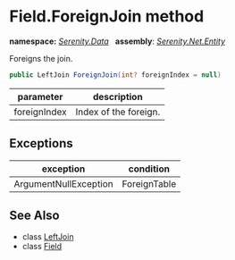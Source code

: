 # Field.ForeignJoin method
**namespace:** *[Serenity.Data](../../README.md#serenity.data-namespace)*   **assembly**: *[Serenity.Net.Entity](../../README.md)*

Foreigns the join.

```csharp
public LeftJoin ForeignJoin(int? foreignIndex = null)
```

| parameter | description |
| --- | --- |
| foreignIndex | Index of the foreign. |

## Exceptions

| exception | condition |
| --- | --- |
| ArgumentNullException | ForeignTable |

## See Also

* class [LeftJoin](../Serenity.Net.Data/../LeftJoin.md)
* class [Field](../Field.md)